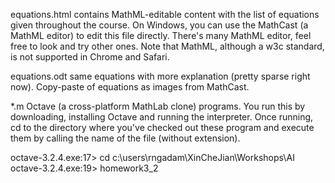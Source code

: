 equations.html contains MathML-editable content with the list of equations given throughout the course. On Windows, you can use the MathCast (a MathML editor) to edit this file directly. There's many MathML editor, feel free to look and try other ones. Note that MathML, although a w3c standard, is not supported in Chrome and Safari.

equations.odt same equations with more explanation (pretty sparse right now). Copy-paste of equations as images from MathCast.

*.m Octave (a cross-platform MathLab clone) programs. You run this by downloading, installing Octave and running the interpreter. Once running, cd to the directory where you've checked out these program and execute them by calling the name of the file (without extension).

octave-3.2.4.exe:17> cd c:\users\rngadam\XinCheJian\Workshops\AI
octave-3.2.4.exe:19> homework3_2